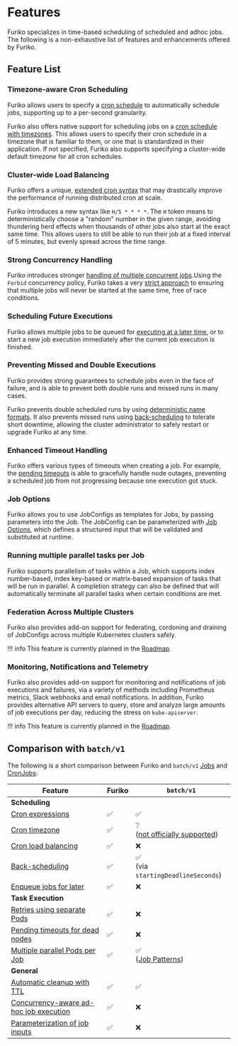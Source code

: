 # Features

Furiko specializes in time-based scheduling of scheduled and adhoc jobs. The following is a non-exhaustive list of features and enhancements offered by Furiko.

## Feature List

### Timezone-aware Cron Scheduling

Furiko allows users to specify a [cron schedule](./execution/jobconfig/scheduling.md#cronexpression) to automatically schedule jobs, supporting up to a per-second granularity.

Furiko also offers native support for scheduling jobs on a [cron schedule with timezones](./execution/jobconfig/scheduling.md#crontimezone). This allows users to specify their cron schedule in a timezone that is familiar to them, or one that is standardized in their application. If not specified, Furiko also supports specifying a cluster-wide default timezone for all cron schedules.

### Cluster-wide Load Balancing

Furiko offers a unique, [extended cron syntax](./execution/jobconfig/cron-syntax.md#hash-based-load-balancing) that may drastically improve the performance of running distributed cron at scale.

Furiko introduces a new syntax like `H/5 * * * *`. The `H` token means to deterministically choose a "random" number in the given range, avoiding thundering herd effects when thousands of other jobs also start at the exact same time. This allows users to still be able to run their job at a fixed interval of 5 minutes, but evenly spread across the time range.

### Strong Concurrency Handling

Furiko introduces stronger [handling of multiple concurrent jobs](./execution/jobconfig/concurrency.md).Using the `Forbid` concurrency policy, Furiko takes a very [strict approach](./development/architecture/execution-controller.md#jobqueuecontroller) to ensuring that multiple jobs will never be started at the same time, free of race conditions.

### Scheduling Future Executions

Furiko allows multiple jobs to be queued for [executing at a later time](./execution/job/adhoc-execution.md#scheduling-adhoc-future-executions), or to start a new job execution immediately after the current job execution is finished.

### Preventing Missed and Double Executions

Furiko provides strong guarantees to schedule jobs even in the face of failure, and is able to prevent both double runs and missed runs in many cases.

Furiko prevents double scheduled runs by using [deterministic name formats](./development/architecture/execution-controller.md#jobcontroller). It also prevents missed runs using [back-scheduling](./execution/jobconfig/scheduling/#back-scheduling) to tolerate short downtime, allowing the cluster administrator to safely restart or upgrade Furiko at any time.

### Enhanced Timeout Handling

Furiko offers various types of timeouts when creating a job. For example, the [pending timeouts](./execution/job/timeout-retries.md#pendingtimeoutseconds) is able to gracefully handle node outages, preventing a scheduled job from not progressing because one execution got stuck.

### Job Options

Furiko allows you to use JobConfigs as templates for Jobs, by passing parameters into the Job. The JobConfig can be parameterized with [Job Options](./execution/jobconfig/job-options.md), which defines a structured input that will be validated and substituted at runtime.

### Running multiple parallel tasks per Job

Furiko supports parallelism of tasks within a Job, which supports index number-based, index key-based or matrix-based expansion of tasks that will be run in parallel. A completion strategy can also be defined that will automatically terminate all parallel tasks when certain conditions are met.

### Federation Across Multiple Clusters

Furiko also provides add-on support for federating, cordoning and draining of JobConfigs across multiple Kubernetes clusters safely.

<!-- prettier-ignore -->
!!! info
    This feature is currently planned in the [Roadmap](./contributing/roadmap.md).

### Monitoring, Notifications and Telemetry

Furiko also provides add-on support for monitoring and notifications of job executions and failures, via a variety of methods including Prometheus metrics, Slack webhooks and email notifications. In addition, Furiko provides alternative API servers to query, store and analyze large amounts of job executions per day, reducing the stress on `kube-apiserver`.

<!-- prettier-ignore -->
!!! info
    This feature is currently planned in the [Roadmap](./contributing/roadmap.md).

## Comparison with `batch/v1`

The following is a short comparison between Furiko and `batch/v1` [Jobs](https://kubernetes.io/docs/concepts/workloads/controllers/job/) and [CronJobs](https://kubernetes.io/docs/concepts/workloads/controllers/cron-jobs/):

| Feature                                                                                         | Furiko             | `batch/v1`                                                                                                              |
| ----------------------------------------------------------------------------------------------- | ------------------ | ----------------------------------------------------------------------------------------------------------------------- |
| **Scheduling**                                                                                  |                    |                                                                                                                         |
| [Cron expressions](./execution/jobconfig/scheduling.md#cronexpression)                          | :white_check_mark: | :white_check_mark:                                                                                                      |
| [Cron timezone](./execution/jobconfig/scheduling.md#crontimezone)                               | :white_check_mark: | :grey_question:<br />([not officially supported](https://kubernetes.io/docs/concepts/workloads/controllers/cron-jobs/)) |
| [Cron load balancing](./execution/jobconfig/cron-syntax.md#hash-based-load-balancing)           | :white_check_mark: | :x:                                                                                                                     |
| [Back-scheduling](./execution/jobconfig/scheduling.md#back-scheduling)                          | :white_check_mark: | :white_check_mark:<br />(via `startingDeadlineSeconds`)                                                                 |
| [Enqueue jobs for later](./execution/job/adhoc-execution.md#scheduling-adhoc-future-executions) | :white_check_mark: | :x:                                                                                                                     |
| **Task Execution**                                                                              |                    |                                                                                                                         |
| [Retries using separate Pods](./execution/job/timeout-retries.md#retries)                       | :white_check_mark: | :x:                                                                                                                     |
| [Pending timeouts for dead nodes](./execution/job/timeout-retries.md#pendingtimeoutseconds)     | :white_check_mark: | :x:                                                                                                                     |
| [Multiple parallel Pods per Job](./execution/job/parallelism.md)                                | :white_check_mark: | :white_check_mark:<br />([Job Patterns](https://kubernetes.io/docs/concepts/workloads/controllers/job/#job-patterns))   |
| **General**                                                                                     |                    |                                                                                                                         |
| [Automatic cleanup with TTL](./execution/job/garbage-collection.md)                             | :white_check_mark: | :white_check_mark:                                                                                                      |
| [Concurrency-aware ad-hoc job execution](./execution/job/adhoc-execution.md#concurrency)        | :white_check_mark: | :x:                                                                                                                     |
| [Parameterization of job inputs](./execution/jobconfig/job-options.md)                          | :white_check_mark: | :x:                                                                                                                     |
